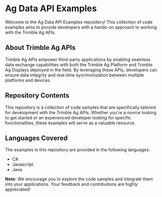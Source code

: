 # **Ag Data API Examples**
Welcome to the Ag Data API Examples repository! This collection of code examples aims to provide developers with a hands-on approach to working with the Trimble Ag APIs.

## About Trimble Ag APIs
Trimble Ag APIs empower third-party applications by enabling seamless data exchange capabilities with both the Trimble Ag Platform and Trimble Ag Displays deployed in the field. By leveraging these APIs, developers can ensure data integrity and real-time synchronization between multiple platforms and devices.

## Repository Contents
This repository is a collection of code samples that are specifically tailored for development with the Trimble Ag APIs. Whether you're a novice looking to get started or an experienced developer looking for specific functionalities, these examples will serve as a valuable resource.

## Languages Covered
The examples in this repository are provided in the following languages:

- C#
- Javascript
- Java

**Note:** We encourage you to explore the code samples and integrate them into your applications. Your feedback and contributions are highly appreciated!
